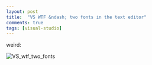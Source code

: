 ```yaml
---
layout: post
title:  "VS WTF &ndash; two fonts in the text editor"
comments: true
tags: [visual-studio]
---
```



weird:

![VS_wtf_two_fonts](http://kenegozi.com/blog/uploaded/windowslivewriter/vswtftwofontsinthetexteditor_a46b/ad285863-13a6-4a7a-a980-f1f3ae75f10c.png)


